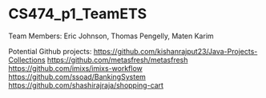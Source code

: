 # CS474_p1_TeamETS

Team Members:
  Eric Johnson, Thomas Pengelly, Maten Karim

Potential Github projects:
https://github.com/kishanrajput23/Java-Projects-Collections
https://github.com/metasfresh/metasfresh
https://github.com/imixs/imixs-workflow
https://github.com/ssoad/BankingSystem
https://github.com/shashirajraja/shopping-cart
